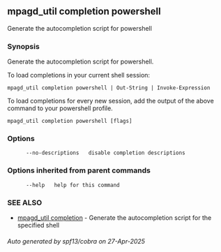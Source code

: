 ## mpagd_util completion powershell

Generate the autocompletion script for powershell

### Synopsis

Generate the autocompletion script for powershell.

To load completions in your current shell session:

	mpagd_util completion powershell | Out-String | Invoke-Expression

To load completions for every new session, add the output of the above command
to your powershell profile.


```
mpagd_util completion powershell [flags]
```

### Options

```
      --no-descriptions   disable completion descriptions
```

### Options inherited from parent commands

```
      --help   help for this command
```

### SEE ALSO

* [mpagd_util completion](mpagd_util_completion.md)	 - Generate the autocompletion script for the specified shell

###### Auto generated by spf13/cobra on 27-Apr-2025
